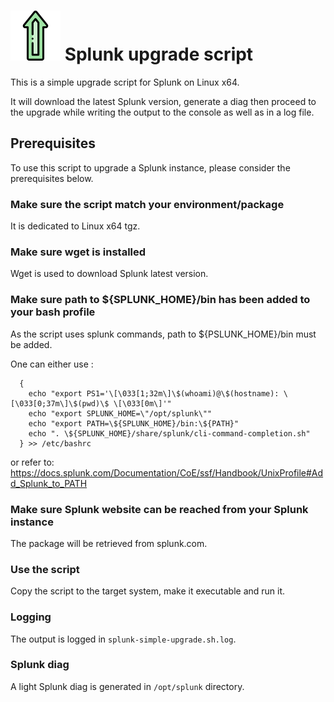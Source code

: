 # ![](logo.svg) Splunk upgrade script

This is a simple upgrade script for Splunk on Linux x64.

It will download the latest Splunk version, generate a diag then proceed to the upgrade while writing the output to the console as well as in a log file.

## Prerequisites

To use this script to upgrade a Splunk instance, please consider the prerequisites below.

### Make sure the script match your environment/package

It is dedicated to Linux x64 tgz.

### Make sure wget is installed

Wget is used to download Splunk latest version.

### Make sure path to ${SPLUNK_HOME}/bin has been added to your bash profile

As the script uses splunk commands, path to ${PSLUNK_HOME}/bin must be added.

One can either use :

```
  {
    echo "export PS1='\[\033[1;32m\]\$(whoami)@\$(hostname): \[\033[0;37m\]\$(pwd)\$ \[\033[0m\]'"
    echo "export SPLUNK_HOME=\"/opt/splunk\""
    echo "export PATH=\${SPLUNK_HOME}/bin:\${PATH}"
    echo ". \${SPLUNK_HOME}/share/splunk/cli-command-completion.sh"
  } >> /etc/bashrc
```

or refer to: https://docs.splunk.com/Documentation/CoE/ssf/Handbook/UnixProfile#Add_Splunk_to_PATH

### Make sure Splunk website can be reached from your Splunk instance

The package will be retrieved from splunk.com.

### Use the script

Copy the script to the target system, make it executable and run it.

### Logging

The output is logged in `splunk-simple-upgrade.sh.log`.

### Splunk diag

A light Splunk diag is generated in `/opt/splunk` directory.
